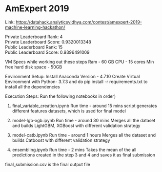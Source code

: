 # AmExpert 2019

Link: https://datahack.analyticsvidhya.com/contest/amexpert-2019-machine-learning-hackathon/

Private Leaderboard Rank: 4    
Private Leaderboard Score: 0.9320013348    
Public Leaderboard Rank: 15    
Public Leaderboard Score: 0.9396491009     
    

VM Specs while working out these steps
Ram - 60 GB
CPU - 15 cores
Min free hard disk space - 50GB

Environment Setup:
Install Anaconda Version - 4.7.10
Create Virtual Environment with Python- 3.7.3
and do pip install -r requirements.txt to install all the dependencies

Execution Steps:
Run the following notebooks in order)

1. final_variable_creation.ipynb
Run time - around 15 mins
script generates different features datasets, which is used for final model

2. model-lgb-xgb.ipynb
Run time - around 30 mins
Merges all the dataset and builds LightGBM, XGBoost with different validation strategy 

3. model-catb.ipynb
Run time - around 1 hours
Merges all the dataset and builds Catboost with different validation strategy 

4. ensembling.ipynb
Run time - 2 mins
Takes the mean of the all predictions created in the step 3 and 4 and saves it as final submission

final_submission.csv is the final output file
